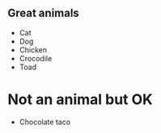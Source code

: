 ## Great animals

- Cat
- Dog
- Chicken
- Crocodile
- Toad

# Not an animal but OK

- Chocolate taco
